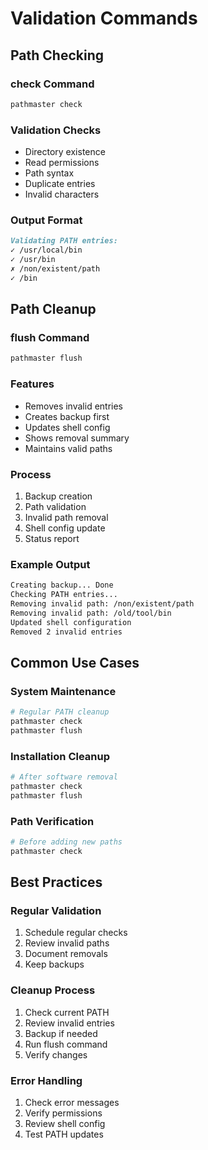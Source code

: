 # Validation Commands

## Path Checking

### check Command

```bash
pathmaster check
```

### Validation Checks

- Directory existence
- Read permissions
- Path syntax
- Duplicate entries
- Invalid characters

### Output Format

```markdown
Validating PATH entries:
✓ /usr/local/bin
✓ /usr/bin
✗ /non/existent/path
✓ /bin
```

## Path Cleanup

### flush Command

```bash
pathmaster flush
```

### Features

- Removes invalid entries
- Creates backup first
- Updates shell config
- Shows removal summary
- Maintains valid paths

### Process

1. Backup creation
2. Path validation
3. Invalid path removal
4. Shell config update
5. Status report

### Example Output

```bash
Creating backup... Done
Checking PATH entries...
Removing invalid path: /non/existent/path
Removing invalid path: /old/tool/bin
Updated shell configuration
Removed 2 invalid entries
```

## Common Use Cases

### System Maintenance

```bash
# Regular PATH cleanup
pathmaster check
pathmaster flush
```

### Installation Cleanup

```bash
# After software removal
pathmaster check
pathmaster flush
```

### Path Verification

```bash
# Before adding new paths
pathmaster check
```

## Best Practices

### Regular Validation

1. Schedule regular checks
2. Review invalid paths
3. Document removals
4. Keep backups

### Cleanup Process

1. Check current PATH
2. Review invalid entries
3. Backup if needed
4. Run flush command
5. Verify changes

### Error Handling

1. Check error messages
2. Verify permissions
3. Review shell config
4. Test PATH updates

